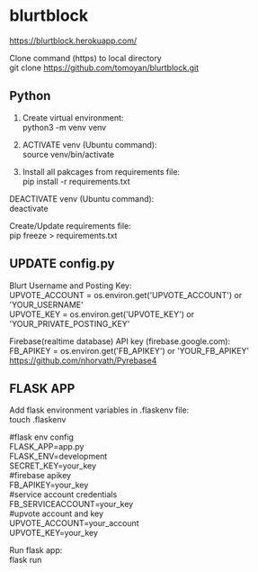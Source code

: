 # blurtblock  
https://blurtblock.herokuapp.com/  

Clone command (https) to local directory  
git clone https://github.com/tomoyan/blurtblock.git  

## Python  
1. Create virtual environment:  
python3 -m venv venv  

2. ACTIVATE venv (Ubuntu command):  
source venv/bin/activate  

3. Install all pakcages from requirements file:  
pip install -r requirements.txt  

DEACTIVATE venv (Ubuntu command):  
deactivate  

Create/Update requirements file:  
pip freeze > requirements.txt  

## UPDATE config.py  
Blurt Username and Posting Key:  
UPVOTE_ACCOUNT = os.environ.get('UPVOTE_ACCOUNT') or 'YOUR_USERNAME'  
UPVOTE_KEY = os.environ.get('UPVOTE_KEY') or 'YOUR_PRIVATE_POSTING_KEY'  

Firebase(realtime database) API key (firebase.google.com):  
FB_APIKEY = os.environ.get('FB_APIKEY') or 'YOUR_FB_APIKEY'  
https://github.com/nhorvath/Pyrebase4  

## FLASK APP  
Add flask environment variables in .flaskenv file:  
touch .flaskenv  

#flask env config  
FLASK_APP=app.py  
FLASK_ENV=development  
SECRET_KEY=your_key  
#firebase apikey  
FB_APIKEY=your_key  
#service account credentials   
FB_SERVICEACCOUNT=your_key  
#upvote account and key  
UPVOTE_ACCOUNT=your_account  
UPVOTE_KEY=your_key  

Run flask app:  
flask run  
